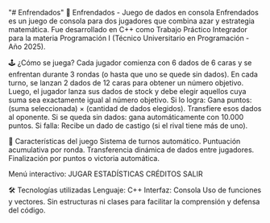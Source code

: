 "# Enfrendados" 
🎲 Enfrendados - Juego de dados en consola
Enfrendados es un juego de consola para dos jugadores que combina azar y estrategia matemática. Fue desarrollado en C++ como Trabajo Práctico Integrador para la materia Programación I (Técnico Universitario en Programación - Año 2025).

🕹️ ¿Cómo se juega?
Cada jugador comienza con 6 dados de 6 caras y se enfrentan durante 3 rondas (o hasta que uno se quede sin dados).
En cada turno, se lanzan 2 dados de 12 caras para obtener un número objetivo.
Luego, el jugador lanza sus dados de stock y debe elegir aquellos cuya suma sea exactamente igual al número objetivo.
Si lo logra:
Gana puntos: (suma seleccionada) × (cantidad de dados elegidos).
Transfiere esos dados al oponente.
Si se queda sin dados: gana automáticamente con 10.000 puntos.
Si falla:
Recibe un dado de castigo (si el rival tiene más de uno).

🧮 Características del juego
Sistema de turnos automático.
Puntuación acumulativa por ronda.
Transferencia dinámica de dados entre jugadores.
Finalización por puntos o victoria automática.

Menú interactivo:
JUGAR
ESTADÍSTICAS
CRÉDITOS
SALIR

🛠️ Tecnologías utilizadas
Lenguaje: C++
Interfaz: Consola
Uso de funciones y vectores.
Sin estructuras ni clases para facilitar la comprensión y defensa del código.
